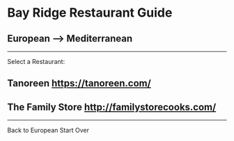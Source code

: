 # Bay Ridge Restaurant Guide
## European --> Mediterranean
---
Select a Restaurant:
## Tanoreen https://tanoreen.com/
## The Family Store http://familystorecooks.com/
---
Back to European
Start Over